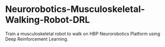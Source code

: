 # Neurorobotics-Musculoskeletal-Walking-Robot-DRL

Train a musculoskeletal robot to walk on HBP Neurorobotics Platform using Deep Reinforcement Learning.
